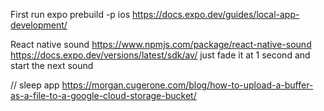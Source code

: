 First run expo prebuild -p ios
https://docs.expo.dev/guides/local-app-development/

React native sound
https://www.npmjs.com/package/react-native-sound
https://docs.expo.dev/versions/latest/sdk/av/ just fade it at 1 second and start the next sound

// sleep app
https://morgan.cugerone.com/blog/how-to-upload-a-buffer-as-a-file-to-a-google-cloud-storage-bucket/
